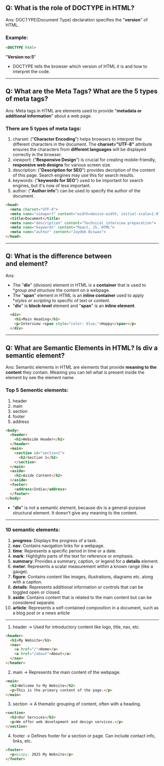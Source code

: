 ## Q: What is the role of DOCTYPE in HTML?
Ans: DOCTYPE(Document Type) declaration specifies the "**version**" of HTML.
### Example:
```html
<DOCTYPE html>
```
"**Version no:5**"
- DOCTYPE tells the browser which version of HTML it is and how to interpret the code.
****************************
## Q: What are the Meta Tags? What are the 5 types of meta tags?
Ans: Meta tags in HTML are elements used to provide "**metadata or additional information**" about a web page.
### There are 5 types of meta tags:
1. charset: ("**Character Encoding**") helps browsers to interpret the different characters in the document. The **charset="UTF-8"** attribute ensures the characters from **different languages** will be displayed correctly in the browser.
2. viewport: ("**Responsive Design**") is crucial for creating mobile-friendly, **responsive web designs** for various screen size.
3. description: ("**Description for SEO**") provides decription of the content of this page. Search engines may use this for search results.
4. keywords: ("**keywords for SEO**") used to be important for search engines, but it's now of less important.
5. author: ("**Author info**") can be used to specify the author of the document.
```html
<head>
  <meta charset="UTF-8">
  <meta name="viewport" content="width=device-width, initial-scale=1.0">
  <title>Document</title>
  <meta name="description" content="Technical interview preparation">
  <meta name="keywords" content="React, JS, HTML">
  <meta name="author" content="Joydeb Biswas">
</head>
```
**********************************************
## Q: What is the difference between <div> and <span> element?
Ans: 
- The "**div**" (division) element in HTML is a **container** that is used to **group and structure* the content on a webpage.
- The "**span**" element in HTML is an **inline container** used to apply **styles or scripting* to specific of text or content.
- "**div**" is **block-level** element and "**span**" is an **inline element**.
```html
  <div>
    <h1>Main Heading</h1>
    <p>Interview <span style="color: blue;">Happy</span></p>
  </div>
```
**************************************************
## Q: What are Semantic Elements in HTML? Is div a semantic element?
Ans: Semantic elements in HTML are elements that provide **meaning to the content** they contain. Meaning you can tell what is present inside the element by see the element name.
### Top 5 Sementic elements:
1. header
2. main
3. section
4. footer
5. address
```html
<body>
  <header>
    <h1>Webside Header</h1>
  </header>
  <main>
    <section id="section1">
      <h2>Section 1</h2>
    </section>
  </main>
  <aside>
    <h2>Aside Content</h2>
  </aside>
  <footer>
    <address>India</address>
  </footer>
</body>
```
- "**div**" is not a semantic element, because div is a general-purpose structural element. It doesn't give any meaning to the content.
******************************************************************
### 10 semantic elements:
1. **progress**: Displays the progress of a task.
2. **nav**: Contains navigation links for a webpage.
3. **time**: Represents a specific period in time or a date.
4. **mark**: Highlights parts of the text for reference or emphasis.
5. **summary**: Provides a summary, caption, or legend for a **details** element.
6. **meter**: Represents a scalar measurement within a known range (like a gauge).
7. **figure**: Contains content like images, illustrations, diagrams etc. along with a caption.
8. **details**: Represents additional information or controls that can be toggled open or closed.
9. **aside**: Contains content that is related to the main content but can be considered separate.
10. **article**: Represents a self-contained composition in a document, such as a blog post or a news article
*********************************************************************
1. header -> Used for introductory content like logo, title, nav, etc.
```html
<header>
  <h1>My Website</h1>
  <nav>
    <a href="/">Home</a>
    <a href="/about">About</a>
  </nav>
</header>

```
2. main -> Represents the main content of the webpage.
```html
<main>
  <h2>Welcome to My Website</h2>
  <p>This is the primary content of the page.</p>
</main>

```
3. section -> A thematic grouping of content, often with a heading.
```html
<section>
  <h2>Our Services</h2>
  <p>We offer web development and design services.</p>
</section>

```
4. footer -> Defines footer for a section or page. Can include contact info, links, etc.
```html
<footer>
  <p>&copy; 2025 My Website</p>
</footer>

```


